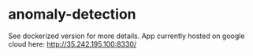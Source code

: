 # anomaly-detection

See dockerized version for more details.  App currently hosted on google cloud here: http://35.242.195.100:8330/

